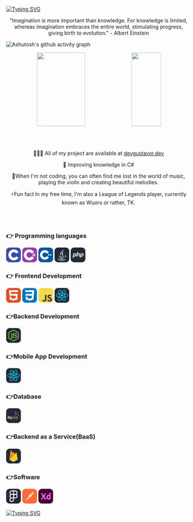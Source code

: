 [![Typing SVG](https://readme-typing-svg.demolab.com?font=Fira+Code&weight=300&pause=1000&color=d00000&center=true&vCenter=true&width=1000&lines=Hello%2C+My+Name+is+Gustavo+Ribeiro+%F0%9F%91%8B+;I+am+20+years+old;I+have+a+technical+degree+in+software+Development;Welcome+%F0%9F%98%84+)](https://git.io/typing-svg)

<p align="center">"Imagination is more important than knowledge. For knowledge is limited, whereas imagination embraces the entire world, stimulating progress, giving birth to evolution." - Albert Einstein</p>


![Ashutosh's github activity graph](https://github-readme-activity-graph.vercel.app/graph?username=devgustavor&bg_color=0d1117&color=ffffff&line=ff8c00&point=ffffff&hide_border=true)

<div align="center">
<img width="51%" height="200px" src="https://github-readme-stats.vercel.app/api?username=devgustavor&theme=github_dark&hide_border=true&include_all_commits=false&count_private=false">
<img width="40%" height="200px" src="https://github-readme-stats.vercel.app/api/top-langs/?username=devgustavor&theme=github_dark&hide_border=true&include_all_commits=false&count_private=false&layout=compact">

</div>

<br></br>

<div align="center">

👨🏾‍💻 All of my project are available at [devgustavor.dev](https://devgustavor.github.io)

 🔷 Improving knowledge in C#
 
🎻When I'm not coding, you can often find me lost in the world of music, playing the violin and creating beautiful melodies.

 ⚡Fun fact In my free time, I'm also a League of Legends player, currently known as Wuors or rather, TK.
</div>


<br><br>

### 👉 Programming languages
<p align="left">
 <img src="https://raw.githubusercontent.com/tandpfun/skill-icons/main/icons/C.svg" alt="c" width="40" height="40"/>
 <img src="https://raw.githubusercontent.com/tandpfun/skill-icons/main/icons/CS.svg" alt="csharp" width="40" height="40"/>
 <img src="https://raw.githubusercontent.com/tandpfun/skill-icons/main/icons/CPP.svg" alt="cplusplus" width="40" height="40"/>
 <img src="https://raw.githubusercontent.com/tandpfun/skill-icons/main/icons/Java-Dark.svg" alt="java" width="40" height="40"/>
 <img src="https://raw.githubusercontent.com/tandpfun/skill-icons/main/icons/PHP-Dark.svg" alt="php" width="40" height="40"/>
</p>


### 👉 Frontend Development
<p align="left">
<img src="https://raw.githubusercontent.com/tandpfun/skill-icons/main/icons/HTML.svg" alt="html5" width="40" height="40"/>
<img src="https://raw.githubusercontent.com/tandpfun/skill-icons/main/icons/CSS.svg" alt="css3" width="40" height="40"/>
<img src="https://raw.githubusercontent.com/tandpfun/skill-icons/main/icons/JavaScript.svg" alt="javascript" width="40" height="40"/>
 <img src="https://raw.githubusercontent.com/tandpfun/skill-icons/main/icons/React-Dark.svg" alt="react" width="40" height="40"/>
</p>

### 👉Backend Development
<p align="left">
<img src="https://raw.githubusercontent.com/tandpfun/skill-icons/main/icons/NodeJS-Dark.svg" alt="nodejs" width="40" height="40"/>
</p>

### 👉Mobile App Development
<p align="left">
<img src="https://raw.githubusercontent.com/tandpfun/skill-icons/main/icons/React-Dark.svg" alt="reactnative" width="40" height="40"/>
</p> 

### 👉Database
<p align="left">
<img src="https://raw.githubusercontent.com/tandpfun/skill-icons/main/icons/MySQL-Dark.svg" alt="mysql" width="40" height="40"/>
</p> 

### 👉Backend as a Service(BaaS)
<p align="left">
<img src="https://raw.githubusercontent.com/tandpfun/skill-icons/main/icons/Firebase-Dark.svg" alt="firebase" width="40" height="40"/>
</p> 

### 👉Software
<p align="left">
 <img src="https://raw.githubusercontent.com/tandpfun/skill-icons/main/icons/Figma-Dark.svg" alt="figma" width="40" height="40"/> 
<img src="https://raw.githubusercontent.com/tandpfun/skill-icons/main/icons/Postman.svg" alt="postman" width="40" height="40"/>
 <img src="https://raw.githubusercontent.com/tandpfun/skill-icons/main/icons/XD.svg" alt="xd" width="40" height="40"/>
</p>
 
[![Typing SVG](https://readme-typing-svg.demolab.com?font=Fira+Code&weight=300&pause=1000&color=FF8C00&center=true&vCenter=true&repeat=false&width=1000&lines=My+currently+primary+projects+%E2%AC%87%EF%B8%8F)](https://git.io/typing-svg)
